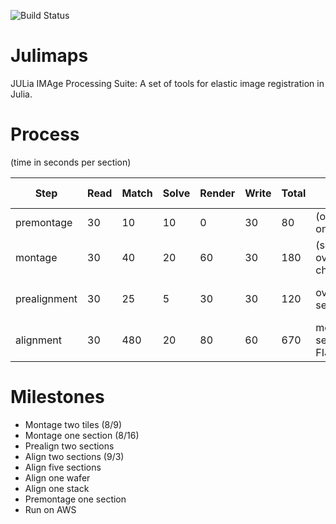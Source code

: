 ![Build Status](https://travis-ci.org/seung-lab/Julimaps.svg "travis")

# Julimaps
JULia IMAge Processing Suite:
A set of tools for elastic image registration in Julia.

# Process
(time in seconds per section)

| Step | Read | Match | Solve | Render | Write | Total | Review Method | Intervene Method |
| --- | --- | --- | --- | --- | --- | --- | --- | --- |
| premontage | 30 | 10 | 10 | 0 | 30 | 80 | (overlay tiles on overview) | NA |
| montage | 30 | 40 | 20 | 60 | 30 | 180 | (section overlay as checkerboard) | blockmatch image select |
| prealignment | 30 | 25 | 5 | 30 | 30 | 120 | overlay sections | blockmatch image select |
| alignment | 30 | 480 | 20 | 80 | 60 | 670 | movie of sections in FIJI | blockmatch image select |

# Milestones
* Montage two tiles (8/9)
* Montage one section (8/16)
* Prealign two sections
* Align two sections (9/3)
* Align five sections
* Align one wafer
* Align one stack
* Premontage one section
* Run on AWS